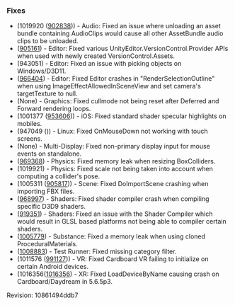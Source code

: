 ### Fixes

*   (1019920 ([902838](https://issuetracker.unity3d.com/product/unity/issues/guid/902838))) - Audio: Fixed an issue where unloading an asset bundle containing AudioClips would cause all other AssetBundle audio clips to be unloaded.
*   ([905161](https://issuetracker.unity3d.com/product/unity/issues/guid/905161/)) - Editor: Fixed various UnityEditor.VersionControl.Provider APIs when used with newly created VersionControl.Assets.
*   (943051) - Editor: Fixed an issue with picking objects on Windows/D3D11.
*   ([966404](https://issuetracker.unity3d.com/product/unity/issues/guid/966404)) - Editor: Fixed Editor crashes in "RenderSelectionOutline" when using ImageEffectAllowedInSceneView and set camera's targetTexture to null.
*   (None) - Graphics: Fixed cullmode not being reset after Deferred and Forward rendering loops.
*   (1001377 ([953606](https://issuetracker.unity3d.com/product/unity/issues/guid/953606))) - iOS: Fixed standard shader specular highlights on mobiles.
*   (947049 ()) - Linux: Fixed OnMouseDown not working with touch screens.
*   (None) - Multi-Display: Fixed non-primary display input for mouse events on standalone.
*   ([969368](https://issuetracker.unity3d.com/product/unity/issues/guid/969368/)) - Physics: Fixed memory leak when resizing BoxColliders.
*   (1019921) - Physics: Fixed scale not being taken into account when computing a collider's pose.
*   (1005311 ([905817](https://issuetracker.unity3d.com/product/unity/issues/guid/905817))) - Scene: Fixed DoImportScene crashing when importing FBX files.
*   ([968997](https://issuetracker.unity3d.com/product/unity/issues/guid/968997/)) - Shaders: Fixed shader compiler crash when compiling specific D3D9 shaders.
*   ([919351](https://issuetracker.unity3d.com/product/unity/issues/guid/919351/)) - Shaders: Fixed an issue with the Shader Compiler which would result in GLSL based platforms not being able to compiler certain shaders.
*   ([1005779](https://issuetracker.unity3d.com/product/unity/issues/guid/1005779/)) - Substance: Fixed a memory leak when using cloned ProceduralMaterials.
*   ([1008883](https://issuetracker.unity3d.com/product/unity/issues/guid/1008883/)) - Test Runner: Fixed missing category filter.
*   (1011576 ([991127](https://issuetracker.unity3d.com/product/unity/issues/guid/991127))) - VR: Fixed Cardboard VR failing to initialize on certain Android devices.
*   (1016356([1016356](https://issuetracker.unity3d.com/product/unity/issues/guid/1016356/)) - XR: Fixed LoadDeviceByName causing crash on Cardboard/Daydream in 5.6.5p3.

Revision: 10861494ddb7